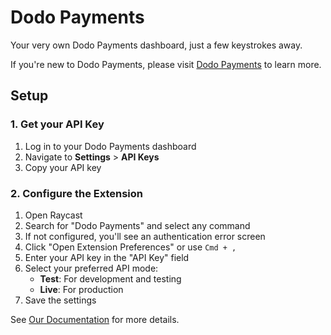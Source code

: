 # Dodo Payments

Your very own Dodo Payments dashboard, just a few keystrokes away.

If you're new to Dodo Payments, please visit [Dodo Payments](https://dodopayments.com) to learn more.

## Setup

### 1. Get your API Key

1. Log in to your Dodo Payments dashboard
2. Navigate to **Settings** > **API Keys**
3. Copy your API key

### 2. Configure the Extension

1. Open Raycast
2. Search for "Dodo Payments" and select any command
3. If not configured, you'll see an authentication error screen
4. Click "Open Extension Preferences" or use `Cmd + ,`
5. Enter your API key in the "API Key" field
6. Select your preferred API mode:
   - **Test**: For development and testing
   - **Live**: For production
7. Save the settings

See [Our Documentation](https://docs.dodopayments.com/integrations/raycast-extension) for more details.

